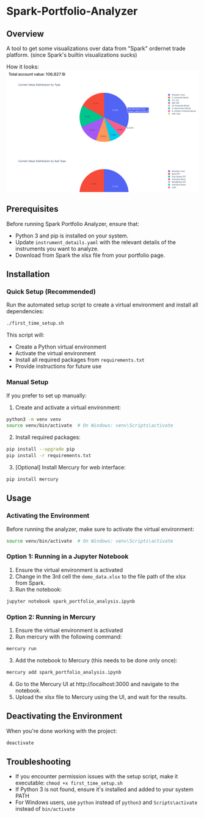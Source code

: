 # Spark-Portfolio-Analyzer

## Overview
A tool to get some visualizations over data from "Spark" ordernet trade platform. (since Spark's builtin visualizations sucks)

How it looks:
![Screenshot of project](images/Screenshot.png)

## Prerequisites
Before running Spark Portfolio Analyzer, ensure that:
- Python 3 and pip is installed on your system.
- Update `instrument_details.yaml` with the relevant details of the instruments you want to analyze.
- Download from Spark the xlsx file from your portfolio page.

## Installation

### Quick Setup (Recommended)
Run the automated setup script to create a virtual environment and install all dependencies:

```bash
./first_time_setup.sh
```

This script will:
- Create a Python virtual environment
- Activate the virtual environment
- Install all required packages from `requirements.txt`
- Provide instructions for future use

### Manual Setup
If you prefer to set up manually:

1. Create and activate a virtual environment:
```bash
python3 -m venv venv
source venv/bin/activate  # On Windows: venv\Scripts\activate
```

2. Install required packages:
```bash
pip install --upgrade pip
pip install -r requirements.txt
```

3. [Optional] Install Mercury for web interface:
```bash
pip install mercury
```

## Usage

### Activating the Environment
Before running the analyzer, make sure to activate the virtual environment:
```bash
source venv/bin/activate  # On Windows: venv\Scripts\activate
```

### Option 1: Running in a Jupyter Notebook
1. Ensure the virtual environment is activated
2. Change in the 3rd cell the `demo_data.xlsx` to the file path of the xlsx from Spark.
3. Run the notebook:
```bash
jupyter notebook spark_portfolio_analysis.ipynb
```

### Option 2: Running in Mercury
1. Ensure the virtual environment is activated
2. Run mercury with the following command:
```bash
mercury run
```
3. Add the notebook to Mercury (this needs to be done only once):
```bash
mercury add spark_portfolio_analysis.ipynb
```
4. Go to the Mercury UI at http://localhost:3000 and navigate to the notebook.
5. Upload the xlsx file to Mercury using the UI, and wait for the results.

## Deactivating the Environment
When you're done working with the project:
```bash
deactivate
```
## Troubleshooting
- If you encounter permission issues with the setup script, make it executable: `chmod +x first_time_setup.sh`
- If Python 3 is not found, ensure it's installed and added to your system PATH
- For Windows users, use `python` instead of `python3` and `Scripts\activate` instead of `bin/activate`